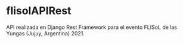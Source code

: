 # flisolAPIRest
API realizada en Django Rest Framework para el evento FLISoL de las Yungas (Jujuy, Argentina) 2021.
